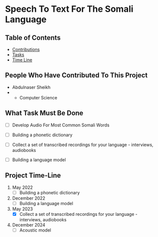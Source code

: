 # Speech To Text For The Somali Language 

## Table of Contents
- [Contributions](#People-Who-Have-Contributed-To-This-Project)
- [Tasks](#What-Task-Must-Be-Done) 
- [Time Line](#Project-Time-Line)

## People Who Have Contributed To This Project
- Abdulnaser Sheikh 
- - Computer Science

## What Task Must Be Done 
- [ ] Develop Audio For Most Common Somali Words
- [ ] Building a phonetic dictionary
- [ ] Collect a set of transcribed recordings for your language - interviews, audiobooks
- [ ] Building a language model

 
 ## Project Time-Line
 1. May 2022
    - [ ] Building a phonetic dictionary
    
 2. December 2022
    - [ ] Building a language model
    
 3. May 2023
    - [x] Collect a set of transcribed recordings for your language - interviews, audiobooks
    
 4. December 2024
    - [ ] Acoustic model
